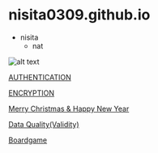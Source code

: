 # nisita0309.github.io

- nisita
  - nat

![alt text](image/IMG_6729.jpeg)

[AUTHENTICATION](authentication)

[ENCRYPTION](encryption)

[Merry Christmas & Happy New Year](e-cardMerryHappy)

[Data Quality(Validity)](validity)

[Boardgame](boardgame)
